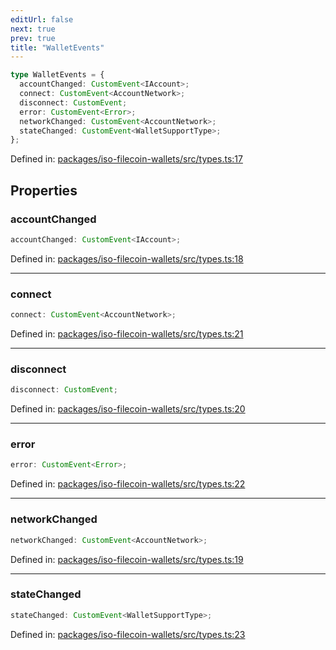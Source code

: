 ```yaml
---
editUrl: false
next: true
prev: true
title: "WalletEvents"
---
```


```ts
type WalletEvents = {
  accountChanged: CustomEvent<IAccount>;
  connect: CustomEvent<AccountNetwork>;
  disconnect: CustomEvent;
  error: CustomEvent<Error>;
  networkChanged: CustomEvent<AccountNetwork>;
  stateChanged: CustomEvent<WalletSupportType>;
};
```

Defined in: [packages/iso-filecoin-wallets/src/types.ts:17](https://github.com/hugomrdias/filecoin/blob/main/packages/iso-filecoin-wallets/src/types.ts#L17)

## Properties

### accountChanged

```ts
accountChanged: CustomEvent<IAccount>;
```

Defined in: [packages/iso-filecoin-wallets/src/types.ts:18](https://github.com/hugomrdias/filecoin/blob/main/packages/iso-filecoin-wallets/src/types.ts#L18)

***

### connect

```ts
connect: CustomEvent<AccountNetwork>;
```

Defined in: [packages/iso-filecoin-wallets/src/types.ts:21](https://github.com/hugomrdias/filecoin/blob/main/packages/iso-filecoin-wallets/src/types.ts#L21)

***

### disconnect

```ts
disconnect: CustomEvent;
```

Defined in: [packages/iso-filecoin-wallets/src/types.ts:20](https://github.com/hugomrdias/filecoin/blob/main/packages/iso-filecoin-wallets/src/types.ts#L20)

***

### error

```ts
error: CustomEvent<Error>;
```

Defined in: [packages/iso-filecoin-wallets/src/types.ts:22](https://github.com/hugomrdias/filecoin/blob/main/packages/iso-filecoin-wallets/src/types.ts#L22)

***

### networkChanged

```ts
networkChanged: CustomEvent<AccountNetwork>;
```

Defined in: [packages/iso-filecoin-wallets/src/types.ts:19](https://github.com/hugomrdias/filecoin/blob/main/packages/iso-filecoin-wallets/src/types.ts#L19)

***

### stateChanged

```ts
stateChanged: CustomEvent<WalletSupportType>;
```

Defined in: [packages/iso-filecoin-wallets/src/types.ts:23](https://github.com/hugomrdias/filecoin/blob/main/packages/iso-filecoin-wallets/src/types.ts#L23)
